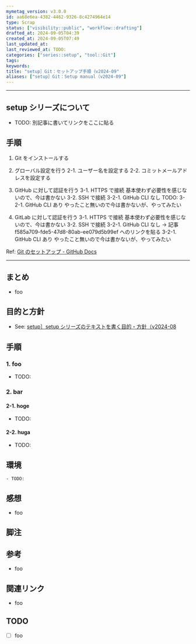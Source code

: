 ```yaml
---
mymetag_version: v3.0.0
id: aa68e6ea-4382-4462-9326-8c4274964e14
type: Scrap
status: ["visibility::public", "workflow::drafting"]
drafted_at: 2024-09-05T04:39
created_at: 2024-09-05T07:49
last_updated_at:
last_reviewed_at: TODO:
categories: ["series::setup", "tool::Git"]
tags:
keywords:
title: "setup］Git：セットアップ手順（v2024-09"
aliases: ["setup］Git：Setup manual（v2024-09"]
---
```


---

## setup シリーズについて

- TODO: 別記事に書いてリンクをここに貼る

## 手順

1. Git をインストールする

2. グローバル設定を行う
2-1. ユーザー名を設定する
2-2. コミットメールアドレスを設定する

3. GitHub に対して認証を行う
3-1. HTTPS で接続
基本使わず必要性を感じないので、今は書かない
3-2. SSH で接続
3-2-1. GitHub CLI なし
TODO:
3-2-1. GitHub CLI あり
やったこと無いので今は書かないが、やってみたい

4. GitLab に対して認証を行う
3-1. HTTPS で接続
基本使わず必要性を感じないので、今は書かない
3-2. SSH で接続
3-2-1. GitHub CLI なし
-> 記事 f585a709-fde5-47d8-80ab-ee079d5b99ef へのリンクを貼る
3-2-1. GitHub CLI あり
やったこと無いので今は書かないが、やってみたい

Ref:
[Git のセットアップ - GitHub Docs](https://docs.github.com/ja/get-started/getting-started-with-git/set-up-git#authenticating-with-github-from-git)

---

## まとめ

- foo

## 目的と方針

- See: [setup］setup シリーズのテキストを書く目的・方針（v2024-08](./TODO:.md)

## 手順

### 1. foo

- TODO:

### 2. bar

#### 2-1. hoge

- TODO:

#### 2-2. huga

- TODO:

## 環境

```console
- TODO:
```

## 感想

- foo

## 脚注

[^1]: foobarbaz

## 参考

- foo

## 関連リンク

- foo

## TODO

- [ ] foo
